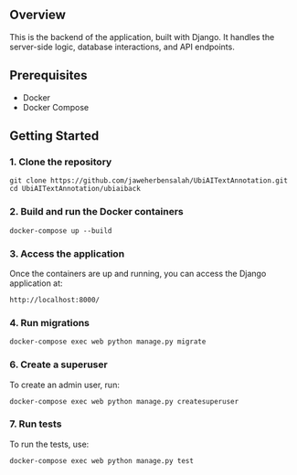 ## Overview
This is the backend of the application, built with Django. It handles the server-side logic, database interactions, and API endpoints.

## Prerequisites
- Docker
- Docker Compose

## Getting Started

### 1. Clone the repository

```
git clone https://github.com/jaweherbensalah/UbiAITextAnnotation.git
cd UbiAITextAnnotation/ubiaiback
```

### 2. Build and run the Docker containers
```
docker-compose up --build
```

### 3. Access the application
Once the containers are up and running, you can access the Django application at:

```
http://localhost:8000/
```

### 4. Run migrations

```
docker-compose exec web python manage.py migrate
```

### 6. Create a superuser
To create an admin user, run:

```
docker-compose exec web python manage.py createsuperuser
```

### 7. Run tests
To run the tests, use:

```
docker-compose exec web python manage.py test
```

